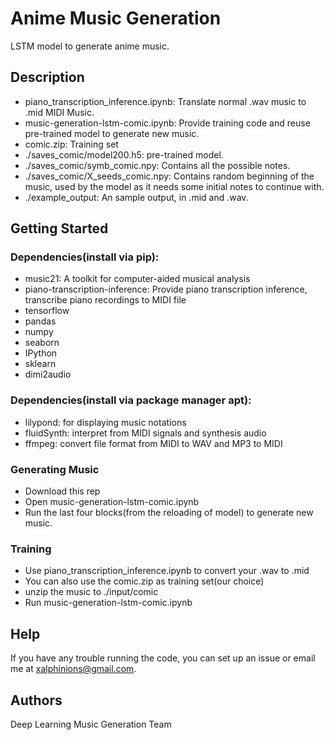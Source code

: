 # Anime Music Generation

LSTM model to generate anime music.

## Description

* piano_transcription_inference.ipynb: Translate normal .wav music to .mid MIDI Music.
* music-generation-lstm-comic.ipynb: Provide training code and reuse pre-trained model to generate new music.
* comic.zip: Training set
* ./saves_comic/model200.h5: pre-trained model.
* ./saves_comic/symb_comic.npy: Contains all the possible notes.
* ./saves_comic/X_seeds_comic.npy: Contains random beginning of the music, used by the model as it needs some initial notes to continue with.
* ./example_output: An sample output, in .mid and .wav.
## Getting Started

### Dependencies(install via pip): 

* music21: A toolkit for computer-aided musical analysis
* piano-transcription-inference: Provide piano transcription inference, transcribe piano recordings to MIDI file
* tensorflow
* pandas
* numpy
* seaborn
* IPython
* sklearn
* dimi2audio

### Dependencies(install via package manager apt):
* lilypond: for displaying music notations
* fluidSynth: interpret from MIDI signals and synthesis audio
* ffmpeg: convert file format from MIDI to WAV and MP3 to MIDI


### Generating Music
* Download this rep
* Open music-generation-lstm-comic.ipynb
* Run the last four blocks(from the reloading of model) to generate new music.

### Training
* Use piano_transcription_inference.ipynb to convert your .wav to .mid
* You can also use the comic.zip as training set(our choice)
* unzip the music to ./input/comic
* Run music-generation-lstm-comic.ipynb

## Help

If you have any trouble running the code, you can set up an issue or email me at xalphinions@gmail.com.

## Authors

Deep Learning Music Generation Team